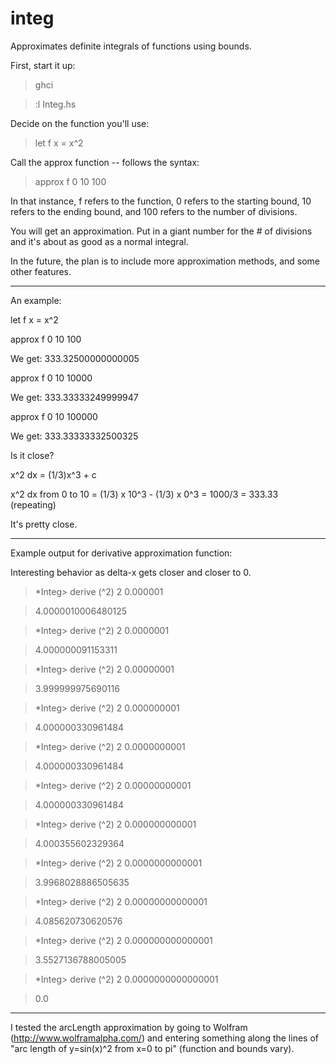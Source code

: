 integ
=====

Approximates definite integrals of functions using bounds.

First, start it up:

> ghci

> :l Integ.hs

Decide on the function you'll use:
> let f x = x^2

Call the approx function -- follows the syntax: 
> approx f 0 10 100

In that instance, f refers to the function,
0 refers to the starting bound,
10 refers to the ending bound,
and 100 refers to the number of divisions.

You will get an approximation. Put in a giant number for the # of divisions and it's about as good as a normal integral.

In the future, the plan is to include more approximation methods, and some other features.

-----------------------------
An example:

let f x = x^2

approx f 0 10 100

We get: 333.32500000000005

approx f 0 10 10000

We get: 333.33333249999947

approx f 0 10 100000

We get: 333.33333332500325


Is it close?

x^2 dx = (1/3)x^3 + c

x^2 dx from 0 to 10 = (1/3) x 10^3 - (1/3) x 0^3 = 1000/3 = 333.33 (repeating)

It's pretty close.

-------------------
Example output for derivative approximation function:

Interesting behavior as delta-x gets closer and closer to 0.

> *Integ> derive (^2) 2 0.000001

> 4.0000010006480125

> *Integ> derive (^2) 2 0.0000001

> 4.000000091153311

> *Integ> derive (^2) 2 0.00000001

> 3.999999975690116

> *Integ> derive (^2) 2 0.000000001

> 4.000000330961484

> *Integ> derive (^2) 2 0.0000000001

> 4.000000330961484

> *Integ> derive (^2) 2 0.00000000001

> 4.000000330961484

> *Integ> derive (^2) 2 0.000000000001

> 4.000355602329364

> *Integ> derive (^2) 2 0.0000000000001

> 3.9968028886505635

> *Integ> derive (^2) 2 0.00000000000001

> 4.085620730620576

> *Integ> derive (^2) 2 0.000000000000001

> 3.5527136788005005

> *Integ> derive (^2) 2 0.0000000000000001

> 0.0

--------------

I tested the arcLength approximation by going to Wolfram (http://www.wolframalpha.com/) and entering something along the lines of "arc length of y=sin(x)^2 from x=0 to pi" (function and bounds vary).
